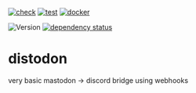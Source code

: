 [![check](https://github.com/Defelo/distodon/actions/workflows/check.yml/badge.svg)](https://github.com/Defelo/distodon/actions/workflows/check.yml)
[![test](https://github.com/Defelo/distodon/actions/workflows/test.yml/badge.svg)](https://github.com/Defelo/distodon/actions/workflows/test.yml)
[![docker](https://github.com/Defelo/distodon/actions/workflows/docker.yml/badge.svg)](https://github.com/Defelo/distodon/actions/workflows/docker.yml)
<!-- https://app.codecov.io/gh/Defelo/distodon/settings/badge -->
<!-- [![codecov](https://codecov.io/gh/Defelo/distodon/branch/develop/graph/badge.svg?token=changeme)](https://codecov.io/gh/Defelo/distodon) -->
![Version](https://img.shields.io/github/v/tag/Defelo/distodon?include_prereleases&label=version)
[![dependency status](https://deps.rs/repo/github/Defelo/distodon/status.svg)](https://deps.rs/repo/github/Defelo/distodon)

# distodon
very basic mastodon -> discord bridge using webhooks
